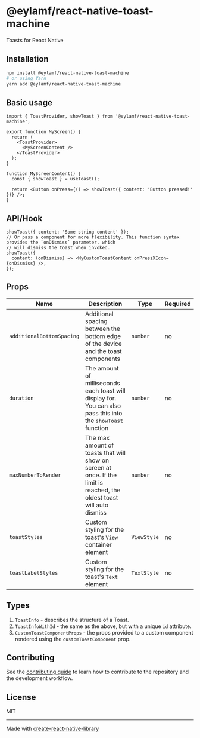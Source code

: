 # @eylamf/react-native-toast-machine

Toasts for React Native

## Installation

```sh
npm install @eylamf/react-native-toast-machine
# or using Yarn
yarn add @eylamf/react-native-toast-machine
```

## Basic usage

```tsx
import { ToastProvider, showToast } from '@eylamf/react-native-toast-machine';

export function MyScreen() {
  return (
    <ToastProvider>
      <MyScreenContent />
    </ToastProvider>
  );
}

function MyScreenContent() {
  const { showToast } = useToast();

  return <Button onPress={() => showToast({ content: 'Button pressed!' })} />;
}
```

## API/Hook

```tsx
showToast({ content: 'Some string content' });
// Or pass a component for more flexibility. This function syntax provides the `onDismiss` parameter, which
// will dismiss the toast when invoked.
showToast({
  content: (onDismiss) => <MyCustomToastContent onPressXIcon={onDismiss} />,
});
```

## Props

| Name                      | Description                                                                                                            | Type        | Required |
| ------------------------- | ---------------------------------------------------------------------------------------------------------------------- | ----------- | -------- |
| `additionalBottomSpacing` | Additional spacing between the bottom edge of the device and the toast components                                      | `number`    | no       |
| `duration`                | The amount of milliseconds each toast will display for. You can also pass this into the `showToast` function           | `number`    | no       |
| `maxNumberToRender`       | The max amount of toasts that will show on screen at once. If the limit is reached, the oldest toast will auto dismiss | `number`    | no       |
| `toastStyles`             | Custom styling for the toast's `View` container element                                                                | `ViewStyle` | no       |
| `toastLabelStyles`        | Custom styling for the toast's `Text` element                                                                          | `TextStyle` | no       |

## Types

1. `ToastInfo` - describes the structure of a Toast.
2. `ToastInfoWithId` - the same as the above, but with a unique `id` attribute.
3. `CustomToastComponentProps` - the props provided to a custom component rendered using the `customToastComponent` prop.

## Contributing

See the [contributing guide](CONTRIBUTING.md) to learn how to contribute to the repository and the development workflow.

## License

MIT

---

Made with [create-react-native-library](https://github.com/callstack/react-native-builder-bob)
